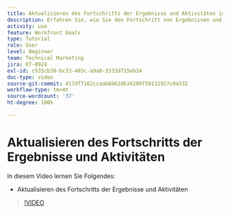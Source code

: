 ```yaml
---
title: Aktualisieren des Fortschritts der Ergebnisse und Aktivitäten in [!DNL Workfront Goals]
description: Erfahren Sie, wie Sie den Fortschritt von Ergebnissen und Aktivitäten in [!DNL Workfront Goals]aktualisieren.
activity: use
feature: Workfront Goals
type: Tutorial
role: User
level: Beginner
team: Technical Marketing
jira: KT-8924
exl-id: c535cb38-bc33-403c-a9a0-3333d715eb14
doc-type: video
source-git-commit: d17df7162ccaab6b62db34209f50131927c0a532
workflow-type: tm+mt
source-wordcount: '37'
ht-degree: 100%

---
```


# Aktualisieren des Fortschritts der Ergebnisse und Aktivitäten

In diesem Video lernen Sie Folgendes:

* Aktualisieren des Fortschritts der Ergebnisse und Aktivitäten

>[!VIDEO](https://video.tv.adobe.com/v/335196/?quality=12&learn=on&enablevpops)
